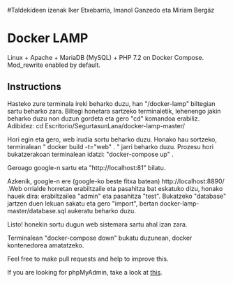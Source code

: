 #Taldekideen izenak
Iker Etxebarria,
Imanol Ganzedo eta
Miriam Bergáz

# Docker LAMP
Linux + Apache + MariaDB (MySQL) + PHP 7.2 on Docker Compose. Mod_rewrite enabled by default.

## Instructions

Hasteko zure terminala ireki beharko duzu, han "/docker-lamp" biltegian sartu beharko zara. Biltegi honetara sartzeko terminaletik, lehenengo jakin beharko duzu non duzun gordeta eta gero "cd" komandoa erabiliz. Adibidez: cd Escritorio/SegurtasunLana/docker-lamp-master/  

Hori egin eta gero, web irudia sortu beharko duzu. Honako hau sortzeko, terminalean " docker build -t="web" . " jarri beharko duzu. Prozesu hori bukatzerakoan terminalean idatzi: "docker-compose up" .

Geroago google-n sartu eta "http://localhost:81" bilatu.

Azkenik, google-n ere (google-ko beste fitxa batean) http://localhost:8890/ .Web orrialde horretan erabiltzaile eta pasahitza bat eskatuko dizu, honako hauek dira: erabiltzailea "admin" eta pasahitza "test". Bukatzeko "database" jartzen duen lekuan sakatu eta gero "import", bertan docker-lamp-master/database.sql aukeratu beharko duzu. 

Listo! honekin sortu dugun web sistemara sartu ahal izan zara.

Terminalean "docker-compose down" bukatu duzunean, docker kontenedorea amatatzeko.


Feel free to make pull requests and help to improve this.

If you are looking for phpMyAdmin, take a look at [this](https://github.com/celsocelante/docker-lamp/issues/2).
